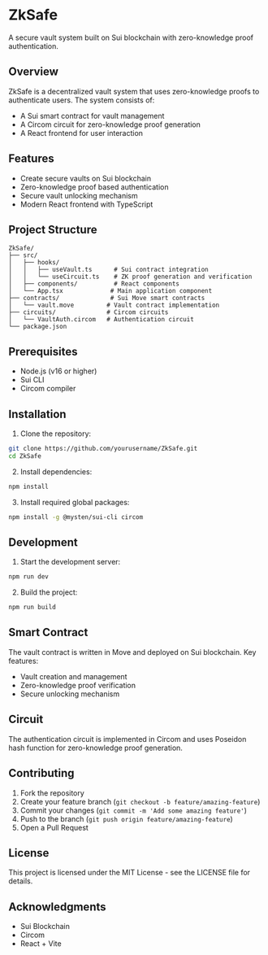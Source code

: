 # ZkSafe

A secure vault system built on Sui blockchain with zero-knowledge proof authentication.

## Overview

ZkSafe is a decentralized vault system that uses zero-knowledge proofs to authenticate users. The system consists of:

- A Sui smart contract for vault management
- A Circom circuit for zero-knowledge proof generation
- A React frontend for user interaction

## Features

- Create secure vaults on Sui blockchain
- Zero-knowledge proof based authentication
- Secure vault unlocking mechanism
- Modern React frontend with TypeScript

## Project Structure

```
ZkSafe/
├── src/
│   ├── hooks/
│   │   ├── useVault.ts      # Sui contract integration
│   │   └── useCircuit.ts    # ZK proof generation and verification
│   ├── components/          # React components
│   └── App.tsx             # Main application component
├── contracts/              # Sui Move smart contracts
│   └── vault.move         # Vault contract implementation
├── circuits/              # Circom circuits
│   └── VaultAuth.circom   # Authentication circuit
└── package.json
```

## Prerequisites

- Node.js (v16 or higher)
- Sui CLI
- Circom compiler

## Installation

1. Clone the repository:
```bash
git clone https://github.com/yourusername/ZkSafe.git
cd ZkSafe
```

2. Install dependencies:
```bash
npm install
```

3. Install required global packages:
```bash
npm install -g @mysten/sui-cli circom
```

## Development

1. Start the development server:
```bash
npm run dev
```

2. Build the project:
```bash
npm run build
```

## Smart Contract

The vault contract is written in Move and deployed on Sui blockchain. Key features:
- Vault creation and management
- Zero-knowledge proof verification
- Secure unlocking mechanism

## Circuit

The authentication circuit is implemented in Circom and uses Poseidon hash function for zero-knowledge proof generation.

## Contributing

1. Fork the repository
2. Create your feature branch (`git checkout -b feature/amazing-feature`)
3. Commit your changes (`git commit -m 'Add some amazing feature'`)
4. Push to the branch (`git push origin feature/amazing-feature`)
5. Open a Pull Request

## License

This project is licensed under the MIT License - see the LICENSE file for details.

## Acknowledgments

- Sui Blockchain
- Circom
- React + Vite 